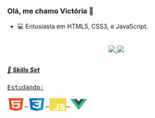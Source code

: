 ### Olá, me chamo Victória 👋

- 💻 Entusiasta em HTML5, CSS3, e JavaScript.


##


<div align="center">
  <a href="https://github.com/VicMaria23">
  <img height="160em" src="https://github-readme-stats.vercel.app/api?username=VicMaria23&show_icons=true&theme=dark&include_all_commits=true&count_private=true"/>
  <img height="160em" src="https://github-readme-stats.vercel.app/api/top-langs/?username=VicMaria23&layout=compact&langs_count=7&theme=dark"/>
</div>


##


 ##### 🧠 Skills Set 
 
  <kbd align="center">
<kbd>Estudando:</kbd>
 <br />
 <br />     
    <img align="center" title="HTML5" alt="HTML" height="30" width="40" src="https://raw.githubusercontent.com/devicons/devicon/master/icons/html5/html5-original.svg">
      <img align="center"  title="CSS3" alt="CSS" height="30" width="40" src="https://raw.githubusercontent.com/devicons/devicon/master/icons/css3/css3-original.svg">
    <img align="center"  title="Javascript" alt="Js" height="30" width="40" src="https://raw.githubusercontent.com/devicons/devicon/master/icons/javascript/javascript-plain.svg">
      <img align="center"  title="Vuejs" alt="Vuejs" height="30" width="40" src="https://raw.githubusercontent.com/devicons/devicon/master/icons/vuejs/vuejs-original.svg">   
 <br />
 <br />
</kbd>  


